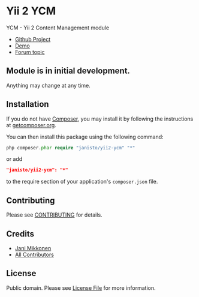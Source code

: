 # Yii 2 YCM

YCM - Yii 2 Content Management module

- [Github Project](https://github.com/janisto/yii2-ycm)
- [Demo](https://github.com/janisto/yii2-ycm-demo)
- [Forum topic](http://www.yiiframework.com/forum/index.php/topic/67352-module-ycm-yii-2-content-management-module/)

## Module is in initial development.

Anything may change at any time.

## Installation

If you do not have [Composer](http://getcomposer.org/), you may install it by following the instructions
at [getcomposer.org](http://getcomposer.org/doc/00-intro.md#installation-nix).

You can then install this package using the following command:

```php
php composer.phar require "janisto/yii2-ycm" "*"
```
or add

```json
"janisto/yii2-ycm": "*"
```

to the require section of your application's `composer.json` file.

## Contributing

Please see [CONTRIBUTING](CONTRIBUTING.md) for details.

## Credits

- [Jani Mikkonen](https://github.com/janisto)
- [All Contributors](../../contributors)

## License

Public domain. Please see [License File](LICENSE.md) for more information.
